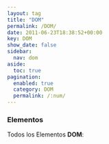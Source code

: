 ```yaml
---
layout: tag
title: "DOM"
permalink: /DOM/
date: 2011-06-23T18:38:52+00:00
key: DOM
show_date: false
sidebar:
  nav: dom
aside:
  toc: true
pagination: 
  enabled: true
  category: DOM
  permalink: /:num/    
---
```


<h3>Elementos</h3>
Todos los Elementos <strong>DOM</strong>:

